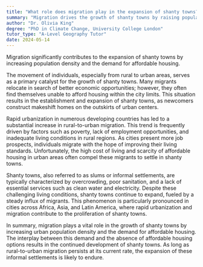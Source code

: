 ```yaml
---
title: "What role does migration play in the expansion of shanty towns?"
summary: "Migration drives the growth of shanty towns by raising population density and escalating the need for affordable housing."
author: "Dr. Olivia King"
degree: "PhD in Climate Change, University College London"
tutor_type: "A-Level Geography Tutor"
date: 2024-05-14
---
```


Migration significantly contributes to the expansion of shanty towns by increasing population density and the demand for affordable housing.

The movement of individuals, especially from rural to urban areas, serves as a primary catalyst for the growth of shanty towns. Many migrants relocate in search of better economic opportunities; however, they often find themselves unable to afford housing within the city limits. This situation results in the establishment and expansion of shanty towns, as newcomers construct makeshift homes on the outskirts of urban centers.

Rapid urbanization in numerous developing countries has led to a substantial increase in rural-to-urban migration. This trend is frequently driven by factors such as poverty, lack of employment opportunities, and inadequate living conditions in rural regions. As cities present more job prospects, individuals migrate with the hope of improving their living standards. Unfortunately, the high cost of living and scarcity of affordable housing in urban areas often compel these migrants to settle in shanty towns.

Shanty towns, also referred to as slums or informal settlements, are typically characterized by overcrowding, poor sanitation, and a lack of essential services such as clean water and electricity. Despite these challenging living conditions, shanty towns continue to expand, fueled by a steady influx of migrants. This phenomenon is particularly pronounced in cities across Africa, Asia, and Latin America, where rapid urbanization and migration contribute to the proliferation of shanty towns.

In summary, migration plays a vital role in the growth of shanty towns by increasing urban population density and the demand for affordable housing. The interplay between this demand and the absence of affordable housing options results in the continued development of shanty towns. As long as rural-to-urban migration persists at its current rate, the expansion of these informal settlements is likely to endure.
    